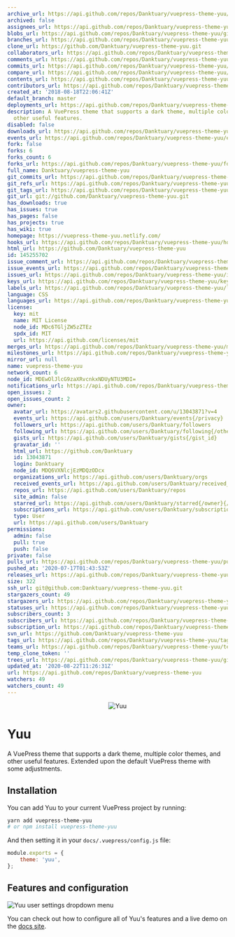 ```yaml
---
archive_url: https://api.github.com/repos/Danktuary/vuepress-theme-yuu/{archive_format}{/ref}
archived: false
assignees_url: https://api.github.com/repos/Danktuary/vuepress-theme-yuu/assignees{/user}
blobs_url: https://api.github.com/repos/Danktuary/vuepress-theme-yuu/git/blobs{/sha}
branches_url: https://api.github.com/repos/Danktuary/vuepress-theme-yuu/branches{/branch}
clone_url: https://github.com/Danktuary/vuepress-theme-yuu.git
collaborators_url: https://api.github.com/repos/Danktuary/vuepress-theme-yuu/collaborators{/collaborator}
comments_url: https://api.github.com/repos/Danktuary/vuepress-theme-yuu/comments{/number}
commits_url: https://api.github.com/repos/Danktuary/vuepress-theme-yuu/commits{/sha}
compare_url: https://api.github.com/repos/Danktuary/vuepress-theme-yuu/compare/{base}...{head}
contents_url: https://api.github.com/repos/Danktuary/vuepress-theme-yuu/contents/{+path}
contributors_url: https://api.github.com/repos/Danktuary/vuepress-theme-yuu/contributors
created_at: '2018-08-18T22:06:41Z'
default_branch: master
deployments_url: https://api.github.com/repos/Danktuary/vuepress-theme-yuu/deployments
description: A VuePress theme that supports a dark theme, multiple color themes, and
  other useful features.
disabled: false
downloads_url: https://api.github.com/repos/Danktuary/vuepress-theme-yuu/downloads
events_url: https://api.github.com/repos/Danktuary/vuepress-theme-yuu/events
fork: false
forks: 6
forks_count: 6
forks_url: https://api.github.com/repos/Danktuary/vuepress-theme-yuu/forks
full_name: Danktuary/vuepress-theme-yuu
git_commits_url: https://api.github.com/repos/Danktuary/vuepress-theme-yuu/git/commits{/sha}
git_refs_url: https://api.github.com/repos/Danktuary/vuepress-theme-yuu/git/refs{/sha}
git_tags_url: https://api.github.com/repos/Danktuary/vuepress-theme-yuu/git/tags{/sha}
git_url: git://github.com/Danktuary/vuepress-theme-yuu.git
has_downloads: true
has_issues: true
has_pages: false
has_projects: true
has_wiki: true
homepage: https://vuepress-theme-yuu.netlify.com/
hooks_url: https://api.github.com/repos/Danktuary/vuepress-theme-yuu/hooks
html_url: https://github.com/Danktuary/vuepress-theme-yuu
id: 145255702
issue_comment_url: https://api.github.com/repos/Danktuary/vuepress-theme-yuu/issues/comments{/number}
issue_events_url: https://api.github.com/repos/Danktuary/vuepress-theme-yuu/issues/events{/number}
issues_url: https://api.github.com/repos/Danktuary/vuepress-theme-yuu/issues{/number}
keys_url: https://api.github.com/repos/Danktuary/vuepress-theme-yuu/keys{/key_id}
labels_url: https://api.github.com/repos/Danktuary/vuepress-theme-yuu/labels{/name}
language: CSS
languages_url: https://api.github.com/repos/Danktuary/vuepress-theme-yuu/languages
license:
  key: mit
  name: MIT License
  node_id: MDc6TGljZW5zZTEz
  spdx_id: MIT
  url: https://api.github.com/licenses/mit
merges_url: https://api.github.com/repos/Danktuary/vuepress-theme-yuu/merges
milestones_url: https://api.github.com/repos/Danktuary/vuepress-theme-yuu/milestones{/number}
mirror_url: null
name: vuepress-theme-yuu
network_count: 6
node_id: MDEwOlJlcG9zaXRvcnkxNDUyNTU3MDI=
notifications_url: https://api.github.com/repos/Danktuary/vuepress-theme-yuu/notifications{?since,all,participating}
open_issues: 2
open_issues_count: 2
owner:
  avatar_url: https://avatars2.githubusercontent.com/u/13043871?v=4
  events_url: https://api.github.com/users/Danktuary/events{/privacy}
  followers_url: https://api.github.com/users/Danktuary/followers
  following_url: https://api.github.com/users/Danktuary/following{/other_user}
  gists_url: https://api.github.com/users/Danktuary/gists{/gist_id}
  gravatar_id: ''
  html_url: https://github.com/Danktuary
  id: 13043871
  login: Danktuary
  node_id: MDQ6VXNlcjEzMDQzODcx
  organizations_url: https://api.github.com/users/Danktuary/orgs
  received_events_url: https://api.github.com/users/Danktuary/received_events
  repos_url: https://api.github.com/users/Danktuary/repos
  site_admin: false
  starred_url: https://api.github.com/users/Danktuary/starred{/owner}{/repo}
  subscriptions_url: https://api.github.com/users/Danktuary/subscriptions
  type: User
  url: https://api.github.com/users/Danktuary
permissions:
  admin: false
  pull: true
  push: false
private: false
pulls_url: https://api.github.com/repos/Danktuary/vuepress-theme-yuu/pulls{/number}
pushed_at: '2020-07-17T01:43:53Z'
releases_url: https://api.github.com/repos/Danktuary/vuepress-theme-yuu/releases{/id}
size: 322
ssh_url: git@github.com:Danktuary/vuepress-theme-yuu.git
stargazers_count: 49
stargazers_url: https://api.github.com/repos/Danktuary/vuepress-theme-yuu/stargazers
statuses_url: https://api.github.com/repos/Danktuary/vuepress-theme-yuu/statuses/{sha}
subscribers_count: 3
subscribers_url: https://api.github.com/repos/Danktuary/vuepress-theme-yuu/subscribers
subscription_url: https://api.github.com/repos/Danktuary/vuepress-theme-yuu/subscription
svn_url: https://github.com/Danktuary/vuepress-theme-yuu
tags_url: https://api.github.com/repos/Danktuary/vuepress-theme-yuu/tags
teams_url: https://api.github.com/repos/Danktuary/vuepress-theme-yuu/teams
temp_clone_token: ''
trees_url: https://api.github.com/repos/Danktuary/vuepress-theme-yuu/git/trees{/sha}
updated_at: '2020-08-22T11:26:31Z'
url: https://api.github.com/repos/Danktuary/vuepress-theme-yuu
watchers: 49
watchers_count: 49
---
```


<div align="center">
	<img src="https://i.imgur.com/uphwMrZ.jpg" title="Yuu" alt="Yuu" />
</div>

# Yuu

A VuePress theme that supports a dark theme, multiple color themes, and other useful features. Extended upon the default VuePress theme with some adjustments.

## Installation

You can add Yuu to your current VuePress project by running:

```bash
yarn add vuepress-theme-yuu
# or npm install vuepress-theme-yuu
```

And then setting it in your `docs/.vuepress/config.js` file:

```js
module.exports = {
	theme: 'yuu',
};
```
## Features and configuration

![Yuu user settings dropdown menu](https://i.imgur.com/NsJ0evR.png)

You can check out how to configure all of Yuu's features and a live demo on the [docs site](https://vuepress-theme-yuu.netlify.com/).
